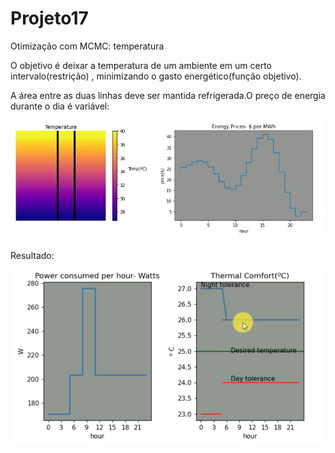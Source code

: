 # Projeto17
Otimização com MCMC: temperatura

O objetivo é deixar a temperatura de um ambiente em um certo intervalo(restrição) , minimizando o gasto energético(função objetivo).

A área entre as duas linhas deve ser mantida refrigerada.O preço de energia durante o dia é variável:

![thermo](https://github.com/rodfloripa/Projeto17/blob/master/temp.jpg)

Resultado:

![thermo](https://github.com/rodfloripa/Projeto17/blob/master/thermo.png)
